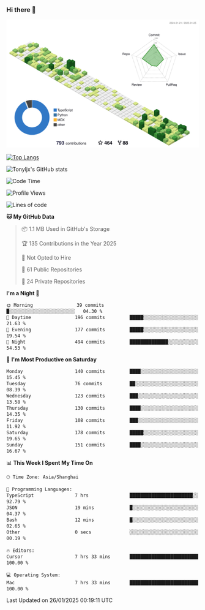 ### Hi there 👋

![](./profile-3d-contrib/profile-green-animate.svg)

 

[![Top Langs](https://github-readme-stats.vercel.app/api/top-langs/?username=tonyljx)](https://github.com/anuraghazra/github-readme-stats)

![Tonyljx's GitHub stats](https://github-readme-stats.vercel.app/api?username=tonyljx&theme=default&show_icons=true)

 

<!--START_SECTION:waka-->
![Code Time](http://img.shields.io/badge/Code%20Time-1%2C142%20hrs%2016%20mins-blue)

![Profile Views](http://img.shields.io/badge/Profile%20Views-0-blue)

![Lines of code](https://img.shields.io/badge/From%20Hello%20World%20I%27ve%20Written-764.7%20thousand%20lines%20of%20code-blue)

**🐱 My GitHub Data** 

> 📦 1.1 MB Used in GitHub's Storage 
 > 
> 🏆 135 Contributions in the Year 2025
 > 
> 🚫 Not Opted to Hire
 > 
> 📜 61 Public Repositories 
 > 
> 🔑 24 Private Repositories 
 > 
**I'm a Night 🦉** 

```text
🌞 Morning                39 commits          █░░░░░░░░░░░░░░░░░░░░░░░░   04.30 % 
🌆 Daytime                196 commits         █████░░░░░░░░░░░░░░░░░░░░   21.63 % 
🌃 Evening                177 commits         █████░░░░░░░░░░░░░░░░░░░░   19.54 % 
🌙 Night                  494 commits         ██████████████░░░░░░░░░░░   54.53 % 
```
📅 **I'm Most Productive on Saturday** 

```text
Monday                   140 commits         ████░░░░░░░░░░░░░░░░░░░░░   15.45 % 
Tuesday                  76 commits          ██░░░░░░░░░░░░░░░░░░░░░░░   08.39 % 
Wednesday                123 commits         ███░░░░░░░░░░░░░░░░░░░░░░   13.58 % 
Thursday                 130 commits         ████░░░░░░░░░░░░░░░░░░░░░   14.35 % 
Friday                   108 commits         ███░░░░░░░░░░░░░░░░░░░░░░   11.92 % 
Saturday                 178 commits         █████░░░░░░░░░░░░░░░░░░░░   19.65 % 
Sunday                   151 commits         ████░░░░░░░░░░░░░░░░░░░░░   16.67 % 
```


📊 **This Week I Spent My Time On** 

```text
🕑︎ Time Zone: Asia/Shanghai

💬 Programming Languages: 
TypeScript               7 hrs               ███████████████████████░░   92.79 % 
JSON                     19 mins             █░░░░░░░░░░░░░░░░░░░░░░░░   04.37 % 
Bash                     12 mins             █░░░░░░░░░░░░░░░░░░░░░░░░   02.65 % 
Other                    0 secs              ░░░░░░░░░░░░░░░░░░░░░░░░░   00.19 % 

🔥 Editors: 
Cursor                   7 hrs 33 mins       █████████████████████████   100.00 % 

💻 Operating System: 
Mac                      7 hrs 33 mins       █████████████████████████   100.00 % 
```


 Last Updated on 26/01/2025 00:19:11 UTC
<!--END_SECTION:waka-->
